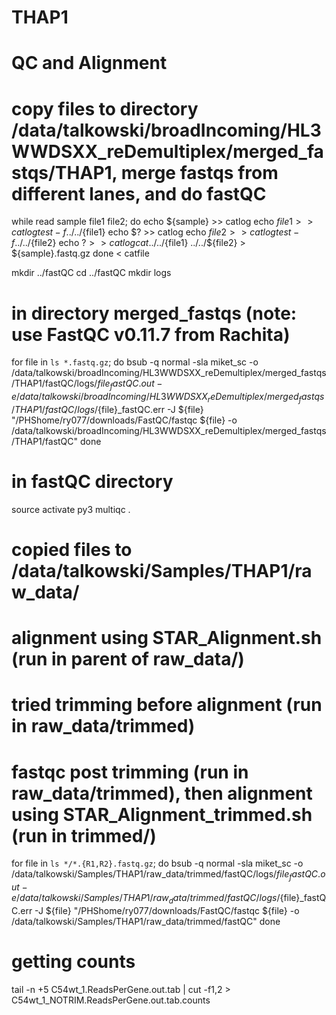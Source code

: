 # THAP1

# QC and Alignment

# copy files to directory /data/talkowski/broadIncoming/HL3WWDSXX_reDemultiplex/merged_fastqs/THAP1, merge fastqs from different lanes, and do fastQC

while read sample file1 file2; do
echo ${sample} >> catlog
echo ${file1} >> catlog
test -f ../../${file1} 
echo $? >> catlog
echo ${file2} >> catlog
test -f ../../${file2}
echo $? >> catlog
cat ../../${file1} ../../${file2} > ${sample}.fastq.gz
done < catfile

mkdir ../fastQC
cd ../fastQC
mkdir logs

# in directory merged_fastqs (note: use FastQC v0.11.7 from Rachita)

for file in `ls *.fastq.gz`; do
bsub -q normal -sla miket_sc -o /data/talkowski/broadIncoming/HL3WWDSXX_reDemultiplex/merged_fastqs/THAP1/fastQC/logs/${file}_fastQC.out -e /data/talkowski/broadIncoming/HL3WWDSXX_reDemultiplex/merged_fastqs/THAP1/fastQC/logs/${file}_fastQC.err -J ${file} "/PHShome/ry077/downloads/FastQC/fastqc ${file} -o /data/talkowski/broadIncoming/HL3WWDSXX_reDemultiplex/merged_fastqs/THAP1/fastQC"
done

# in fastQC directory

source activate py3
multiqc .

# copied files to /data/talkowski/Samples/THAP1/raw_data/

# alignment using STAR_Alignment.sh (run in parent of raw_data/)

# tried trimming before alignment (run in raw_data/trimmed)

# fastqc post trimming (run in raw_data/trimmed), then alignment using STAR_Alignment_trimmed.sh (run in trimmed/)

for file in `ls */*.{R1,R2}.fastq.gz`; do
bsub -q normal -sla miket_sc -o /data/talkowski/Samples/THAP1/raw_data/trimmed/fastQC/logs/${file}_fastQC.out -e /data/talkowski/Samples/THAP1/raw_data/trimmed/fastQC/logs/${file}_fastQC.err -J ${file} "/PHShome/ry077/downloads/FastQC/fastqc ${file} -o /data/talkowski/Samples/THAP1/raw_data/trimmed/fastQC"
done

# getting counts 

tail -n +5 C54wt_1.ReadsPerGene.out.tab | cut -f1,2 > C54wt_1_NOTRIM.ReadsPerGene.out.tab.counts
